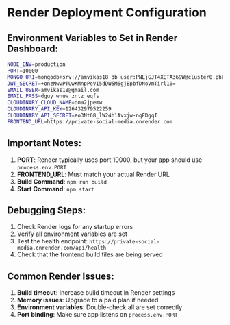 # Render Deployment Configuration

## Environment Variables to Set in Render Dashboard:

```bash
NODE_ENV=production
PORT=10000
MONGO_URI=mongodb+srv://amvikas18_db_user:PNLjGJT4XETA369W@cluster0.phkbyop.mongodb.net/twitter-clone?retryWrites=true&w=majority&appName=Cluster0
JWT_SECRET=+onzNwvPTUwKMnpPeVI5dDW5M6gjBpbfDNoVmTirl10=
EMAIL_USER=amvikas18@gmail.com
EMAIL_PASS=dguy wnuw zntz eqfs
CLOUDINARY_CLOUD_NAME=doa2jpemw
CLOUDINARY_API_KEY=126432979522259
CLOUDINARY_API_SECRET=eo3Nt68_lW24h1Avxjw-nqFDgqI
FRONTEND_URL=https://private-social-media.onrender.com
```

## Important Notes:

1. **PORT**: Render typically uses port 10000, but your app should use `process.env.PORT`
2. **FRONTEND_URL**: Must match your actual Render URL
3. **Build Command**: `npm run build`
4. **Start Command**: `npm start`

## Debugging Steps:

1. Check Render logs for any startup errors
2. Verify all environment variables are set
3. Test the health endpoint: `https://private-social-media.onrender.com/api/health`
4. Check that the frontend build files are being served

## Common Render Issues:

1. **Build timeout**: Increase build timeout in Render settings
2. **Memory issues**: Upgrade to a paid plan if needed
3. **Environment variables**: Double-check all are set correctly
4. **Port binding**: Make sure app listens on `process.env.PORT`